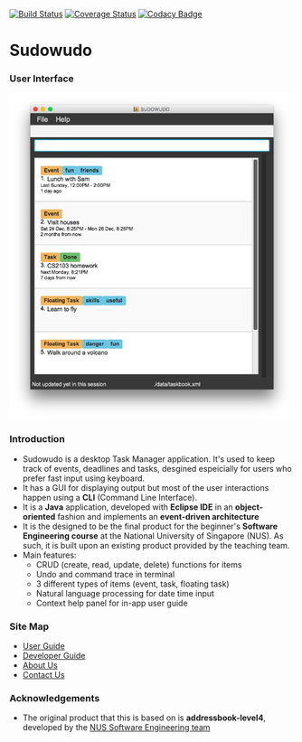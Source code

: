 [![Build Status](https://travis-ci.org/CS2103AUG2016-F11-C3/main.svg?branch=master)](https://travis-ci.org/CS2103AUG2016-F11-C3/main) [![Coverage Status](https://coveralls.io/repos/github/CS2103AUG2016-F11-C3/main/badge.svg?branch=master)](https://coveralls.io/github/CS2103AUG2016-F11-C3/main) [![Codacy Badge](https://api.codacy.com/project/badge/Grade/c17da85aa331442d847cb869771ecafb)](https://www.codacy.com/app/heycraa/main?utm_source=github.com&amp;utm_medium=referral&amp;utm_content=CS2103AUG2016-F11-C3/main&amp;utm_campaign=Badge_Grade)
# Sudowudo

### User Interface

<img src="docs/images/uimockup.jpg" width="600"><br>


### Introduction

* Sudowudo is a desktop Task Manager application. It's used to keep track of events, deadlines and tasks, desgined espeicially for users who prefer fast input using keyboard.
* It has a GUI for displaying output but most of the user interactions happen using a **CLI** (Command Line Interface).
* It is a **Java** application, developed with **Eclipse IDE** in an **object-oriented** fashion and implements an **event-driven architecture**
* It is the designed to be the final product for the beginner's **Software Engineering course** at the National University of Singapore (NUS). As such, it is built upon an existing product provided by the teaching team.
* Main features:
    * CRUD (create, read, update, delete) functions for items
    * Undo and command trace in terminal
    * 3 different types of items (event, task, floating task)
    * Natural language processing for date time input
    * Context help panel for in-app user guide

  
### Site Map
* [User Guide](docs/UserGuide.md) 
* [Developer Guide](docs/DeveloperGuide.md) 
* [About Us](docs/AboutUs.md)
* [Contact Us](docs/ContactUs.md)


### Acknowledgements

* The original product that this is based on is **addressbook-level4**, developed by the [NUS Software Engineering team](https://github.com/se-edu/)

